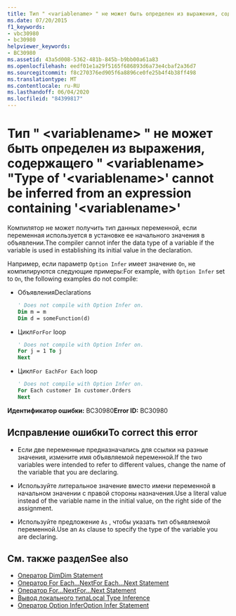 ```yaml
---
title: Тип " <variablename> " не может быть определен из выражения, содержащего " <variablename> "
ms.date: 07/20/2015
f1_keywords:
- vbc30980
- bc30980
helpviewer_keywords:
- BC30980
ms.assetid: 43a5d008-5362-481b-845b-b9bb00a61a83
ms.openlocfilehash: eedf01e1a29f5165f686893d6a73e4cbaf2a36d7
ms.sourcegitcommit: f8c270376ed905f6a8896ce0fe25b4f4b38ff498
ms.translationtype: MT
ms.contentlocale: ru-RU
ms.lasthandoff: 06/04/2020
ms.locfileid: "84399817"
---
```

# <a name="type-of-variablename-cannot-be-inferred-from-an-expression-containing-variablename"></a><span data-ttu-id="cbf85-102">Тип " \<variablename> " не может быть определен из выражения, содержащего " \<variablename> "</span><span class="sxs-lookup"><span data-stu-id="cbf85-102">Type of '\<variablename>' cannot be inferred from an expression containing '\<variablename>'</span></span>
<span data-ttu-id="cbf85-103">Компилятор не может получить тип данных переменной, если переменная используется в установке ее начального значения в объявлении.</span><span class="sxs-lookup"><span data-stu-id="cbf85-103">The compiler cannot infer the data type of a variable if the variable is used in establishing its initial value in the declaration.</span></span>  
  
 <span data-ttu-id="cbf85-104">Например, если параметр `Option Infer` имеет значение `On`, не компилируются следующие примеры:</span><span class="sxs-lookup"><span data-stu-id="cbf85-104">For example, with `Option Infer` set to `On`, the following examples do not compile:</span></span>  
  
- <span data-ttu-id="cbf85-105">Объявления</span><span class="sxs-lookup"><span data-stu-id="cbf85-105">Declarations</span></span>  
  
    ```vb  
    ' Does not compile with Option Infer on.  
    Dim m = m  
    Dim d = someFunction(d)  
    ```  
  
- <span data-ttu-id="cbf85-106">Цикл`For`</span><span class="sxs-lookup"><span data-stu-id="cbf85-106">`For` loop</span></span>  
  
    ```vb  
    ' Does not compile with Option Infer on.  
    For j = 1 To j  
    Next  
    ```  
  
- <span data-ttu-id="cbf85-107">Цикл`For Each`</span><span class="sxs-lookup"><span data-stu-id="cbf85-107">`For Each` loop</span></span>  
  
    ```vb  
    ' Does not compile with Option Infer on.  
    For Each customer In customer.Orders  
    Next  
    ```  
  
 <span data-ttu-id="cbf85-108">**Идентификатор ошибки:** BC30980</span><span class="sxs-lookup"><span data-stu-id="cbf85-108">**Error ID:** BC30980</span></span>  
  
## <a name="to-correct-this-error"></a><span data-ttu-id="cbf85-109">Исправление ошибки</span><span class="sxs-lookup"><span data-stu-id="cbf85-109">To correct this error</span></span>  
  
- <span data-ttu-id="cbf85-110">Если две переменные предназначались для ссылки на разные значения, измените имя объявляемой переменной.</span><span class="sxs-lookup"><span data-stu-id="cbf85-110">If the two variables were intended to refer to different values, change the name of the variable that you are declaring.</span></span>  
  
- <span data-ttu-id="cbf85-111">Используйте литеральное значение вместо имени переменной в начальном значении с правой стороны назначения.</span><span class="sxs-lookup"><span data-stu-id="cbf85-111">Use a literal value instead of the variable name in the initial value, on the right side of the assignment.</span></span>  
  
- <span data-ttu-id="cbf85-112">Используйте предложение `As` , чтобы указать тип объявляемой переменной.</span><span class="sxs-lookup"><span data-stu-id="cbf85-112">Use an `As` clause to specify the type of the variable you are declaring.</span></span>  
  
## <a name="see-also"></a><span data-ttu-id="cbf85-113">См. также раздел</span><span class="sxs-lookup"><span data-stu-id="cbf85-113">See also</span></span>

- [<span data-ttu-id="cbf85-114">Оператор Dim</span><span class="sxs-lookup"><span data-stu-id="cbf85-114">Dim Statement</span></span>](../language-reference/statements/dim-statement.md)
- [<span data-ttu-id="cbf85-115">Оператор For Each…Next</span><span class="sxs-lookup"><span data-stu-id="cbf85-115">For Each...Next Statement</span></span>](../language-reference/statements/for-each-next-statement.md)
- [<span data-ttu-id="cbf85-116">Оператор For…Next</span><span class="sxs-lookup"><span data-stu-id="cbf85-116">For...Next Statement</span></span>](../language-reference/statements/for-next-statement.md)
- [<span data-ttu-id="cbf85-117">Вывод локального типа</span><span class="sxs-lookup"><span data-stu-id="cbf85-117">Local Type Inference</span></span>](../programming-guide/language-features/variables/local-type-inference.md)
- [<span data-ttu-id="cbf85-118">Оператор Option Infer</span><span class="sxs-lookup"><span data-stu-id="cbf85-118">Option Infer Statement</span></span>](../language-reference/statements/option-infer-statement.md)
